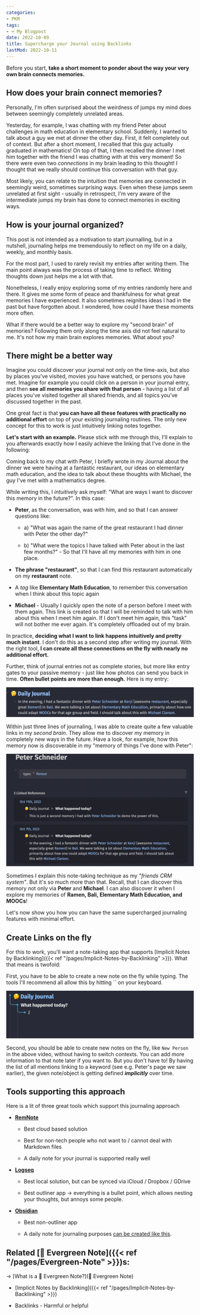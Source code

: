```yaml
---
categories:
- PKM
tags:
- ⌨️ My Blogpost
date: 2022-10-09
title: Supercharge your Journal using Backlinks
lastMod: 2022-10-11
---
```

Before you start, **take a short moment to ponder about the way your very own brain connects memories.**

## How does your brain connect memories?

Personally, I'm often surprised about the weirdness of jumps my mind does between seemingly completely unrelated areas.

Yesterday, for example, I was chatting with my friend Peter about challenges in math education in elementary school. Suddenly, I wanted to talk about a guy we met at dinner the other day. First, it felt completely out of context. But after a short moment, I recalled that this guy actually graduated in mathematics! On top of that, I then recalled the dinner I met him together with the friend I was chatting with at this very moment! So there were even two *connections* in my brain leading to this thought! I thought that we really should continue this conversation with that guy.

Most likely, you can relate to the intuition that memories are connected in seemingly weird, sometimes surprising ways. Even when these jumps seem unrelated at first sight - usually in retrospect, I'm very aware of the intermediate jumps my brain has done to connect memories in exciting ways.



## How is your journal organized?

This post is not intended as a motivation to start journalling, but in a nutshell, journaling helps me tremendously to reflect on my life on a daily, weekly, and monthly basis.

For the most part, I used to rarely revisit my entries after writing them. The main point always was the process of taking time to reflect. Writing thoughts down just helps me a lot with that.

Nonetheless, I really enjoy exploring some of my entries randomly here and there. It gives me some form of peace and thankfulness for what great memories I have experienced. It also sometimes reignites ideas I had in the past but have forgotten about. I wondered, how could I have these moments more often.

What if there would be a better way to explore my "second brain" of memories? Following them only along the time axis did not feel natural to me. It's not how my main brain explores memories. What about you?



## There might be a better way

Imagine you could discover your journal not only on the time-axis, but also by places you've visited, movies you have watched, or persons you have met. Imagine for example you could click on a person in your journal entry, and then **see all memories you share with that person** - having a list of all places you've visited together all shared friends, and all topics you've discussed together in the past.

One great fact is that **you can have all these features with practically no additional effort** on top of your existing journaling routines. The only new concept for this to work is just intuitively linking notes together.

**Let's start with an example.** Please stick with me through this, I'll explain to you afterwards exactly how I easily achieve the linking that I've done in the following:

Coming back to my chat with Peter, I briefly wrote in my Journal about the dinner we were having at a fantastic restaurant, our ideas on elementary math education, and the idea to talk about these thoughts with Michael, the guy I've met with a mathematics degree.

While writing this, I *intuitively* ask myself: "What are ways I want to discover this memory in the future?". In this case:

  + **Peter**, as the conversation, was with him, and so that I can answer questions like:

    + a) "What was again the name of the great restaurant I had dinner with Peter the other day?"

    + b) "What were the topics I have talked with Peter about in the last few months?" - So that I'll have all my memories with him in one place.

  + **The phrase "restaurant"**, so that I can find this restaurant automatically on my **restaurant** note.

  + A *tag* like **Elementary Math Education**, to remember this conversation when I think about this topic again

  + **Michael** - Usually I quickly open the note of a person before I meet with them again. This link is created so that I will be reminded to talk with him about this when I meet him again. If I don't meet him again, this "task" will not bother me ever again. It's completely offloaded out of my brain.

In practice, **deciding what I want to link happens intuitively and pretty much instant**. I don't do this as a second step after writing my journal. With the right tool, **I can create all these connections on the fly with nearly no additional effort.**

Further, think of journal entries not as complete stories, but more like entry gates to your passive memory - just like how photos can send you back in time. **Often bullet points are more than enough.** Here is my entry:

![image.png](/assets/image_1665457384250_0.png)



Within just three lines of journaling, I was able to create quite a few valuable links in my *second brain*. They allow me to discover my memory in completely new ways in the future. Have a look, for example, how this memory now is discoverable in my "memory of things I've done with Peter":

![image.png](/assets/image_1665457657308_0.png)

Sometimes I explain this note-taking technique as my *"friends CRM system"*. But it's so much more than that. Recall, that I can discover this memory not only via **Peter** and **Michael**. I can also discover it when I explore my memories of **Ramen, Bali, Elementary Math Education, and MOOCs**!



Let's now show you how you can have the same supercharged journaling features with minimal effort.

## Create Links on the fly

For this to work, you'll want a note-taking app that supports [Implicit Notes by Backlinking]({{< ref "/pages/Implicit-Notes-by-Backlinking" >}}). What that means is twofold:

First, you have to be able to create a new note on the fly while typing. The tools I'll recommend all allow this by hitting `` on your keyboard.

![Screen Recording 2022-10-11 at 12.03.43.gif](/assets/screen_recording_2022-10-11_at_12.03.43_1665473732106_0.gif)

Second, you should be able to create new notes on the fly, like `New Person` in the above video, without having to switch contexts. You can add more information to that note later if you want to. But you don't have to! By having the list of all mentions linking to a keyword (see e.g. Peter's page we saw earlier), the given note/object is getting defined ***implicitly*** over time.



## Tools supporting this approach

Here is a lit of three great tools which support this journaling approach

  + **[RemNote](https://www.remnote.com/)**

    + Best cloud based solution

    + Best for non-tech people who not want to / cannot deal with Markdown files

    + A daily note for your journal is supported really well

  + **[Logseq](https://logseq.com/)**

    + Best local solution, but can be synced via iCloud / Dropbox / GDrive

    + Best outliner app -> everything is a bullet point, which allows nesting your thoughts, but annoys some people.

  + **[Obsidian](https://obsidian.md/)**

    + Best non-outliner app

    + A daily note for journaling purposes [can be created like this](https://help.obsidian.md/Plugins/Daily+notes).



## Related [🌳 Evergreen Note]({{< ref "/pages/Evergreen-Note" >}})s:
-> [What is a 🌳 Evergreen Note?](🌳 Evergreen Note)

  + [Implicit Notes by Backlinking]({{< ref "/pages/Implicit-Notes-by-Backlinking" >}})

  + Backlinks - Harmful or helpful

